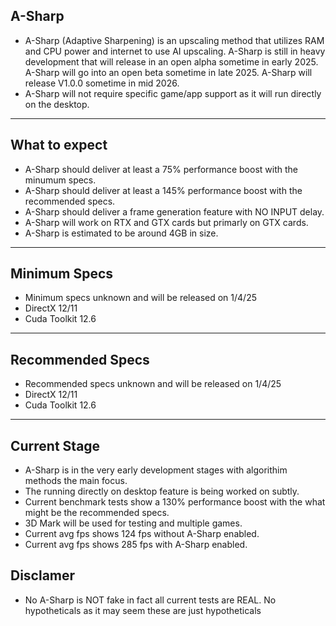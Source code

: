 ## A-Sharp
- A-Sharp (Adaptive Sharpening) is an upscaling method that utilizes RAM and CPU power and internet to use AI upscaling. A-Sharp is still in heavy development that will release in an open alpha sometime in early 2025. A-Sharp will go into an open beta sometime in late 2025. A-Sharp will release V1.0.0 sometime in mid 2026.
- A-Sharp will not require specific game/app support as it will run directly on the desktop.
---
## What to expect
- A-Sharp should deliver at least a 75% performance boost with the minumum specs.
- A-Sharp should deliver at least a 145% performance boost with the recommended specs.
- A-Sharp should deliver a frame generation feature with NO INPUT delay.
- A-Sharp will work on RTX and GTX cards but primarly on GTX cards.
- A-Sharp is estimated to be around 4GB in size.
---
## Minimum Specs
- Minimum specs unknown and will be released on 1/4/25
- DirectX 12/11
- Cuda Toolkit 12.6
---
## Recommended Specs
- Recommended specs unknown and will be released on 1/4/25
- DirectX 12/11
- Cuda Toolkit 12.6
---
## Current Stage
- A-Sharp is in the very early development stages with algorithim methods the main focus.
- The running directly on desktop feature is being worked on subtly.
- Current benchmark tests show a 130% performance boost with the what might be the recommended specs.
- 3D Mark will be used for testing and multiple games.
- Current avg fps shows 124 fps without A-Sharp enabled.
- Current avg fps shows 285 fps with A-Sharp enabled.
## Disclamer
- No A-Sharp is NOT fake in fact all current tests are REAL. No hypotheticals as it may seem these are just hypotheticals
